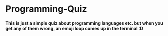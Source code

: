 # Programming-Quiz

#### This is just a simple quiz about programming languages etc. but when you get any of them wrong, an emoji loop comes up in the terminal :D
